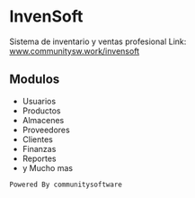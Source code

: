 # InvenSoft
Sistema de inventario y ventas profesional
Link: www.communitysw.work/invensoft

## Modulos

- Usuarios
- Productos
- Almacenes
- Proveedores
- Clientes
- Finanzas
- Reportes
- y Mucho mas

`Powered By communitysoftware`
